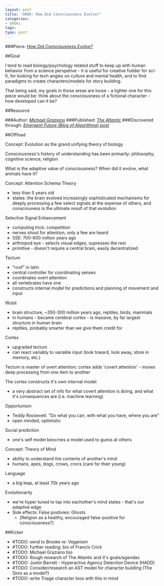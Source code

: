 ```yaml
---
layout: post
title: 'GROK: How Did Consciousness Evolve?'
categories:
- GROKs
tags:
type: post
---
```


###Piece: [*How Did Consciousness Evolve?*](http://www.theatlantic.com/science/archive/2016/06/how-consciousness-evolved/485558/?single_page=true)

##Goal

I tend to read biology/psychology related stuff to keep up with human behavior
from a science perspetive - it is useful for creative fodder for sci-fi, for
looking for tech angles on culture and mental health, and to find paradigms to
create characters/models for story building.

That being said, my goals in those areas are loose - a tighter one for this
piece would be: think about the consciousness of a fictional character - how
developed can it be?

##Resource

###Author: [*Michael Graziano*](http://www.theatlantic.com/author/michael-graziano/)
###Published: [*The Atlantic*](http://www.theatlantic.com/)
###Discovered through: [*Emergent Future (Blog of Algorithma) post*](http://blog.algorithmia.com/2016/06/emergent-future-report-flying-cars-understanding-ai-wwdc-news/)

##Offload

Concept: Evolution as the grand unifying theory of biology

Consciousness's history of understanding has been primarily: philosophy, cognitive science, religion

What is the adaptive value of consciousness? When did it evolve, what animals have it?

Concept: Attention Schema Theory
  - less than 5 years old
  - states: the brain evolved increasingly sophisticated mechanisms for deeply
    processing a few select signals at the expense of others, and consciouness
    is the ultimate result of that evolution

Selective Signal Enhancement
  - computing trick: competition
  - nerves shout for attention, only a few are heard
  - SSE: 700-600 million years ago
  - arthropod eye - selects visual edges, supresses the rest
  - primitive - doesn't require a central brain, easily decentralized

Tectum
  - "roof" in latin
  - central controller for coordinating senses
  - coordinates overt attention
  - all vertebrates have one
  - constructs internal model for predictions and planning of movement and input

Wulst
  - brain structure, ~350-300 million years ago, reptiles, birds, mammals
  - in humans - became cerebral cortex - is massive, by far largest structure in
    human brain
  - reptiles, probably smarter than we give them credit for

Cortex
  - upgraded tectum
  - can react variably to variable input (look toward, look away, store in
    memory, etc.)

Tectum is master of overt attention; cortex adds 'covert attention' - moves deep
processing from one item to another

The cortex constructs it's own internal model
  - a very abstract set of info for what covert attention is doing, and what
    it's consequences are (i.e. machine learning)

Opportunism
  - Teddy Roosevelt: "Do what you can, with what you have, where you are"
  - open minded, optimistic

Social prediction
  - one's self model beocmes a model used to guess at others

Concept: Theory of Mind
  - ability to understand the contents of another's mind
  - humans, apes, dogs, crows, crocs (care for their young)

Language
  - a big leap, at least 70k years ago

Evolutionarily
  - we're hyper tuned to tap into eachother's mind states - that's our adaptive
    edge
  - Side effects: False postivies: Ghosts
    - [Religion as a healthy, encouraged false-positive for consciousness?]

##Kicker

- #TODO: send to Brooke re: Veganism
- #TODO: further reading: bio of Francis Crick
- #TODO: Michael Graziano bio
- #TODO: Rough research of The Atlantic and it's goals/agendas
- #TODO: Justin Barrett - Hyperactive Agency Detection Device (HADD)
- #TODO: Consider/research an AST model for character building (The Sims as a model?)
- #TODO: write Triage character bios with this in mind


